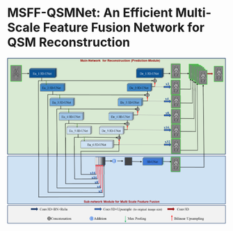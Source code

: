 <h1>MSFF-QSMNet: An Efficient Multi-Scale Feature Fusion Network for QSM Reconstruction</h1>


<img src='images/MSFF-QSMNet.png'>
